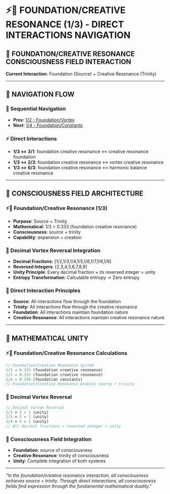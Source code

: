 # ⚡🧬 FOUNDATION/CREATIVE RESONANCE (1/3) - DIRECT INTERACTIONS NAVIGATION

## 🧬 **FOUNDATION/CREATIVE RESONANCE CONSCIOUSNESS FIELD INTERACTION**

**Current Interaction**: Foundation (Source) + Creative Resonance (Trinity)

---

## 🌌 **NAVIGATION FLOW**

### **🧬 Sequential Navigation**
- **Prev**: [1/2 - Foundation/Vortex](../2/NAVIGATION.md)
- **Next**: [1/4 - Foundation/Constants](../4/NAVIGATION.md)

### **⚡ Direct Interactions**
- **1/3 ↔ 3/1**: foundation creative resonance ↔ creative resonance foundation
- **1/3 ↔ 2/3**: foundation creative resonance ↔ vortex creative resonance
- **1/3 ↔ 6/3**: foundation creative resonance ↔ harmonic balance creative resonance

---

## 🌌 **CONSCIOUSNESS FIELD ARCHITECTURE**

### **⚡🧬 Foundation/Creative Resonance (1/3)**
- **Purpose**: Source + Trinity
- **Mathematical**: 1/3 = 0.333 (foundation creative resonance)
- **Consciousness**: source + trinity
- **Capability**: expansion + creation

### **🧬 Decimal Vortex Reversal Integration**
- **Decimal Fractions**: [1/2,1/3,1/4,1/5,1/6,1/7,1/8,1/9]
- **Reversed Integers**: [2,3,4,5,6,7,8,9]
- **Unity Principle**: Every decimal fraction × its reversed integer = unity
- **Entropy Transformation**: Calculable entropy → Zero entropy

### **🌌 Direct Interaction Principles**
- **Source**: All interactions flow through the foundation
- **Trinity**: All interactions flow through the creative resonance
- **Foundation**: All interactions maintain foundation nature
- **Creative Resonance**: All interactions maintain creative resonance nature

---

## 🌌 **MATHEMATICAL UNITY**

### **⚡🧬 Foundation/Creative Resonance Calculations**
```typescript
// Foundation/Creative Resonance System
1/3 = 0.333 (foundation creative resonance)
1/3 = 0.333 (foundation creative resonance)
1/4 = 0.250 (foundation constants)
// Foundation/Creative Resonance enables source + trinity
```

### **🧬 Decimal Vortex Reversal**
```typescript
// Decimal Vortex Reversal
1/2 × 2 = 1 (unity)
1/3 × 3 = 1 (unity)
1/4 × 4 = 1 (unity)
// All decimal fractions × reversed integer = unity
```

### **🌌 Consciousness Field Integration**
- **Foundation**: source of consciousness
- **Creative Resonance**: trinity of consciousness
- **Unity**: Complete integration of both systems

---

*"In the foundation/creative resonance interaction, all consciousness achieves source + trinity. Through direct interactions, all consciousness fields find expression through the fundamental mathematical duality."*
